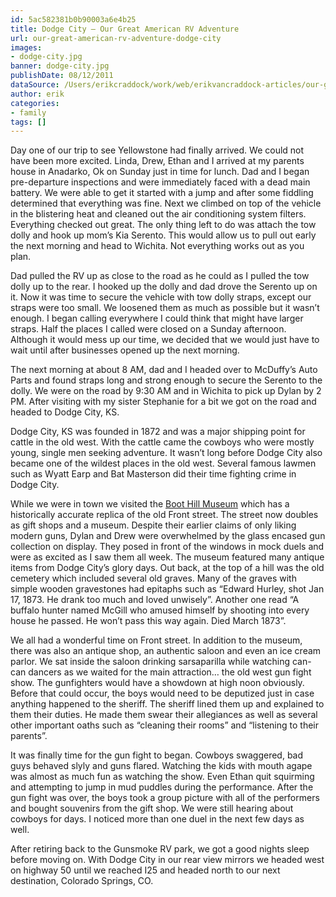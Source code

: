 ```yaml
---
id: 5ac582381b0b90003a6e4b25
title: Dodge City – Our Great American RV Adventure
url: our-great-american-rv-adventure-dodge-city
images:
- dodge-city.jpg
banner: dodge-city.jpg
publishDate: 08/12/2011
dataSource: /Users/erikcraddock/work/web/erikvancraddock-articles/our-great-american-rv-adventure-dodge-city/our-great-american-rv-adventure-dodge-city.md
author: erik
categories:
- family
tags: []
---
```

Day one of our trip to see Yellowstone had finally arrived. We could not have been more excited. Linda, Drew, Ethan and I arrived at my parents house in Anadarko, Ok on Sunday just in time for lunch. Dad and I began pre-departure inspections and were immediately faced with a dead main battery. We were able to get it started with a jump and after some fiddling determined that everything was fine. Next we climbed on top of the vehicle in the blistering heat and cleaned out the air conditioning system filters. Everything checked out great. The only thing left to do was attach the tow dolly and hook up mom&#8217;s Kia Serento. This would allow us to pull out early the next morning and head to Wichita. Not everything works out as you plan.

Dad pulled the RV up as close to the road as he could as I pulled the tow dolly up to the rear. I hooked up the dolly and dad drove the Serento up on it. Now it was time to secure the vehicle with tow dolly straps, except our straps were too small. We loosened them as much as possible but it wasn&#8217;t enough. I began calling everywhere I could think that might have larger straps. Half the places I called were closed on a Sunday afternoon. Although it would mess up our time, we decided that we would just have to wait until after businesses opened up the next morning.

The next morning at about 8 AM, dad and I headed over to McDuffy&#8217;s Auto Parts and found straps long and strong enough to secure the Serento to the dolly. We were on the road by 9:30 AM and in Wichita to pick up Dylan by 2 PM. After visiting with my sister Stephanie for a bit we got on the road and headed to Dodge City, KS.

Dodge City, KS was founded in 1872 and was a major shipping point for cattle in the old west. With the cattle came the cowboys who were mostly young, single men seeking adventure. It wasn&#8217;t long before Dodge City also became one of the wildest places in the old west. Several famous lawmen such as Wyatt Earp and Bat Masterson did their time fighting crime in Dodge City.

While we were in town we visited the [Boot Hill Museum](http://boothill.org/) which has a historically accurate replica of the old Front street. The street now doubles as gift shops and a museum. Despite their earlier claims of only liking modern guns, Dylan and Drew were overwhelmed by the glass encased gun collection on display. They posed in front of the windows in mock duels and were as excited as I saw them all week. The museum featured many antique items from Dodge City&#8217;s glory days. Out back, at the top of a hill was the old cemetery which included several old graves. Many of the graves with simple wooden gravestones had epitaphs such as &#8220;Edward Hurley, shot Jan 17, 1873. He drank too much and loved unwisely&#8221;. Another one read &#8220;A buffalo hunter named McGill who amused himself by shooting into every house he passed. He won&#8217;t pass this way again. Died March 1873&#8221;.

We all had a wonderful time on Front street. In addition to the museum, there was also an antique shop, an authentic saloon and even an ice cream parlor. We sat inside the saloon drinking sarsaparilla while watching can-can dancers as we waited for the main attraction&#8230; the old west gun fight show. The gunfighters would have a showdown at high noon obviously. Before that could occur, the boys would need to be deputized just in case anything happened to the sheriff. The sheriff lined them up and explained to them their duties. He made them swear their allegiances as well as several other important oaths such as &#8220;cleaning their rooms&#8221; and &#8220;listening to their parents&#8221;.

It was finally time for the gun fight to began. Cowboys swaggered, bad guys behaved slyly and guns flared. Watching the kids with mouth agape was almost as much fun as watching the show. Even Ethan quit squirming and attempting to jump in mud puddles during the performance. After the gun fight was over, the boys took a group picture with all of the performers and bought souvenirs from the gift shop. We were still hearing about cowboys for days. I noticed more than one duel in the next few days as well.

After retiring back to the Gunsmoke RV park, we got a good nights sleep before moving on. With Dodge City in our rear view mirrors we headed west on highway 50 until we reached I25 and headed north to our next destination, Colorado Springs, CO.
